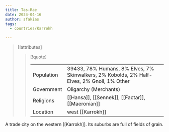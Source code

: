 ```yaml
---
title: Tas-Rae
date: 2024-04-16
author: sfakias
tags:
  - countries/Karrokh

---
```

> [!attributes]
> 
> > [!quote]
> >
> > | | |
> > | --- | --- |
> > | Population | 39433, 78% Humans, 8% Elves, 7% Skinwalkers, 2% Kobolds, 2% Half-Elves, 2% Gnoll, 1% Other |
> > | Government | Oligarchy (Merchants) |
> > | Religions | [[Hansa]], [[Sennek]], [[Factar]], [[Maeronian]] |
> > | Location | west [[Karrokh]] |

A trade city on the western [[Karrokh]]. Its suburbs are full of fields of grain.
